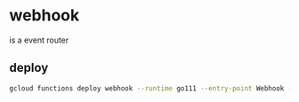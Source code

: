 # webhook

is a event router 

## deploy

```bash
gcloud functions deploy webhook --runtime go111 --entry-point Webhook --region asia-northeast1 --trigger-http 
```
